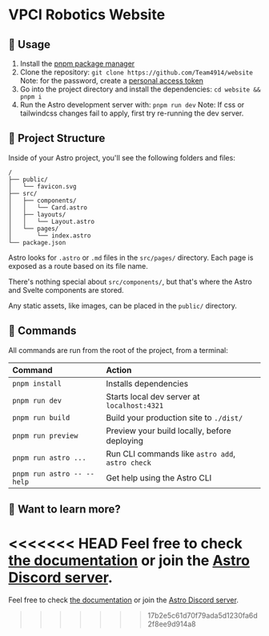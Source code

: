# VPCI Robotics Website 

## 📕 Usage 

1. Install the [pnpm package manager](https://pnpm.io/installation)
2. Clone the repository: ``git clone https://github.com/Team4914/website`` Note: for the password, create a [personal access token](https://docs.github.com/en/enterprise-server@3.6/authentication/keeping-your-account-and-data-secure/managing-your-personal-access-tokens) 
3. Go into the project directory and install the dependencies: ``cd website && pnpm i``
4. Run the Astro development server with: ``pnpm run dev``
Note: If css or tailwindcss changes fail to apply, first try re-running the dev server.

## 🚀 Project Structure

Inside of your Astro project, you'll see the following folders and files:

```text
/
├── public/
│   └── favicon.svg
├── src/
│   ├── components/
│   │   └── Card.astro
│   ├── layouts/
│   │   └── Layout.astro
│   └── pages/
│       └── index.astro
└── package.json
```

Astro looks for `.astro` or `.md` files in the `src/pages/` directory. Each page is exposed as a route based on its file name.

There's nothing special about `src/components/`, but that's where the Astro and Svelte components are stored. 

Any static assets, like images, can be placed in the `public/` directory.

## 🧞 Commands

All commands are run from the root of the project, from a terminal:

| Command                    | Action                                           |
| :------------------------- | :----------------------------------------------- |
| `pnpm install`             | Installs dependencies                            |
| `pnpm run dev`             | Starts local dev server at `localhost:4321`      |
| `pnpm run build`           | Build your production site to `./dist/`          |
| `pnpm run preview`         | Preview your build locally, before deploying     |
| `pnpm run astro ...`       | Run CLI commands like `astro add`, `astro check` |
| `pnpm run astro -- --help` | Get help using the Astro CLI                     |

## 👀 Want to learn more?

<<<<<<< HEAD
Feel free to check [the documentation](https://docs.astro.build) or join the [Astro Discord server](https://astro.build/chat).
=======
Feel free to check [the documentation](https://docs.astro.build) or join the [Astro Discord server](https://astro.build/chat).
>>>>>>> 17b2e5c61d70f79ada5d1230fa6d2f8ee9d914a8
